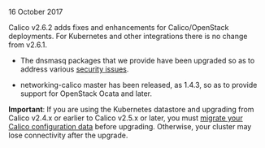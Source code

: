 16 October 2017

Calico v2.6.2 adds fixes and enhancements for Calico/OpenStack deployments.  For Kubernetes and other integrations there is no change from v2.6.1.

- The dnsmasq packages that we provide have been upgraded so as to address various [security issues](https://github.com/projectcalico/calico/issues/1169).

- networking-calico master has been released, as 1.4.3, so as to provide support for OpenStack Ocata and later.

<div class="alert alert-danger" role="alert"><b>Important</b>: If you are using the Kubernetes datastore and upgrading from Calico v2.4.x or earlier to Calico v2.5.x or later, you must <a href="https://github.com/projectcalico/calico/blob/master/upgrade/v2.5/README.md">migrate your Calico configuration data</a> before upgrading. Otherwise, your cluster may lose connectivity after the upgrade.</div>
